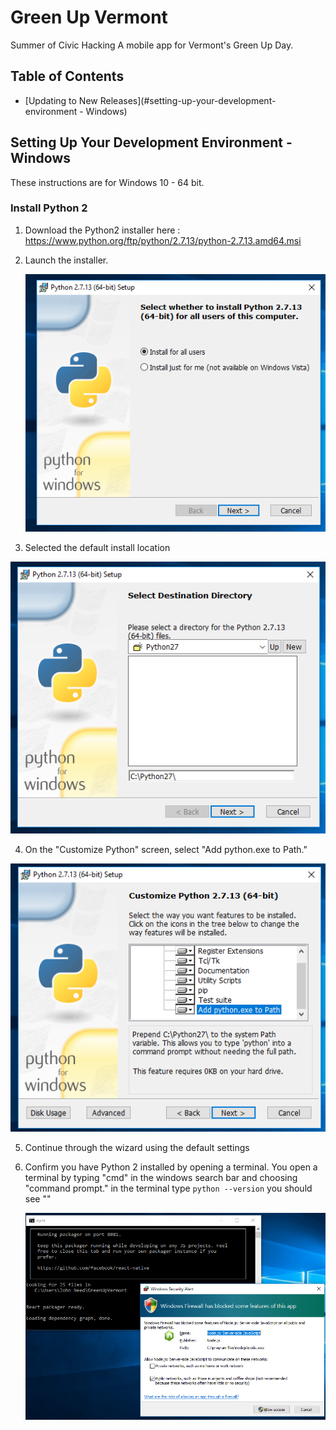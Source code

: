 # Green Up Vermont
Summer of Civic Hacking
A mobile app for Vermont's Green Up Day.

## Table of Contents

- [Updating to New Releases](#setting-up-your-development-environment - Windows)

## Setting Up Your Development Environment - Windows

These instructions are for Windows 10 - 64 bit.

### Install Python 2

1. Download the Python2 installer here : https://www.python.org/ftp/python/2.7.13/python-2.7.13.amd64.msi
2. Launch the installer.

   ![Alt](/docs/assets/Capture44.PNG "Python Installer")

3. Selected the default install location

  ![Alt](/docs/assets/Capture45.PNG "Python Installer 2")

4. On the "Customize Python" screen, select "Add python.exe to Path."

  ![Alt](/docs/assets/Capture46.PNG "Python Installer 3")

5. Continue through the wizard using the default settings

6. Confirm you have Python 2 installed by opening a terminal.  You open a terminal by typing "cmd" in the windows search bar and choosing "command prompt."  in the terminal type `python --version`  you should see ""

    ![Alt](/docs/assets/Capture66.PNG "Confirm Python")
